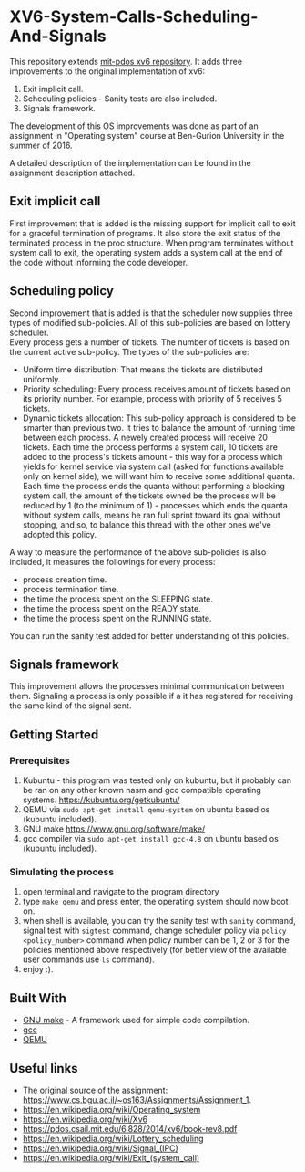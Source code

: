 # XV6-System-Calls-Scheduling-And-Signals

This repository extends [mit-pdos xv6 repository](https://github.com/mit-pdos/xv6-public).
It adds three improvements to the original implementation of xv6:
1.	Exit implicit call.
2.	Scheduling policies - Sanity tests are also included.
3.	Signals framework.

The development of this OS improvements was done as part of an assignment in "Operating system" course at Ben-Gurion University in the summer of 2016.

A detailed description of the implementation can be found in the assignment description attached.

## Exit implicit call

First improvement that is added is the missing support for implicit call to exit for a graceful termination of programs. It also store the exit status of the terminated process in the proc structure. When program terminates without system call to exit, the operating system adds a system call at the end of the code without informing the code developer.

## Scheduling policy

Second improvement that is added is that the scheduler now supplies three types of modified sub-policies. All of this sub-policies are based on lottery scheduler.</br>
Every process gets a number of tickets. The number of tickets is based on the current active sub-policy. The types of the sub-policies are:
*	Uniform time distribution:
	That means the tickets are distributed uniformly.
*	Priority scheduling:
	Every process receives amount of tickets based on its priority number. For example, process with priority of 5 receives 5 tickets.
*	Dynamic tickets allocation:
	This sub-policy approach is considered to be smarter than previous two.
	It tries to balance the amount of running time between each process.
	A newely created process will receive 20 tickets.
	Each time the process performs a system call, 10 tickets are added to the process's tickets amount - this way for a process which yields for kernel service via system call (asked for functions available only on kernel side), we will want him to receive some additional quanta.</br>
	Each time the process ends the quanta without performing a blocking system call, the amount of the tickets owned be the process will be reduced by 1 (to the minimum of 1) - processes which ends the quanta without system calls, means he ran full sprint toward its goal without stopping, and so, to balance this thread with the other ones we've adopted this policy.
	
A way to measure the performance of the above sub-policies is also included,
it measures the followings for every process:
*	process creation time.
*	process termination time.
*	the time the process spent on the SLEEPING state.
*	the time the process spent on the READY state.
*	the time the process spent on the RUNNING state.

You can run the sanity test added for better understanding of this policies.

## Signals framework

This improvement allows the processes minimal communication between them.
Signaling a process is only possible if a it has registered for receiving the same kind of the signal sent.

## Getting Started
### Prerequisites

1. Kubuntu - this program was tested only on kubuntu, but it probably can be ran on any other known nasm and gcc compatible operating systems.
	https://kubuntu.org/getkubuntu/</br>
2. QEMU 
	via ```sudo apt-get install qemu-system``` on ubuntu based os (kubuntu included).
3. GNU make
	https://www.gnu.org/software/make/
4. gcc compiler
	via ```sudo apt-get install gcc-4.8``` on ubuntu based os (kubuntu included).

### Simulating the process

1. open terminal and navigate to the program directory
2. type `make qemu` and press enter, the operating system should now boot on.
3. when shell is available, you can try the sanity test with `sanity` command, signal test with `sigtest` command, change scheduler policy via `policy <policy_number>` command when policy number can be 1, 2 or 3 for the policies mentioned above respectively (for better view of the available user commands use `ls` command). 
4. enjoy :).

## Built With

* [GNU make](https://www.gnu.org/software/make/) - A framework used for simple code compilation.
* [gcc](https://gcc.gnu.org/)
* [QEMU](https://www.qemu.org/)

## Useful links

* The original source of the assignment: https://www.cs.bgu.ac.il/~os163/Assignments/Assignment_1.
* https://en.wikipedia.org/wiki/Operating_system
* https://en.wikipedia.org/wiki/Xv6
* https://pdos.csail.mit.edu/6.828/2014/xv6/book-rev8.pdf
* https://en.wikipedia.org/wiki/Lottery_scheduling
* https://en.wikipedia.org/wiki/Signal_(IPC)
* https://en.wikipedia.org/wiki/Exit_(system_call)
